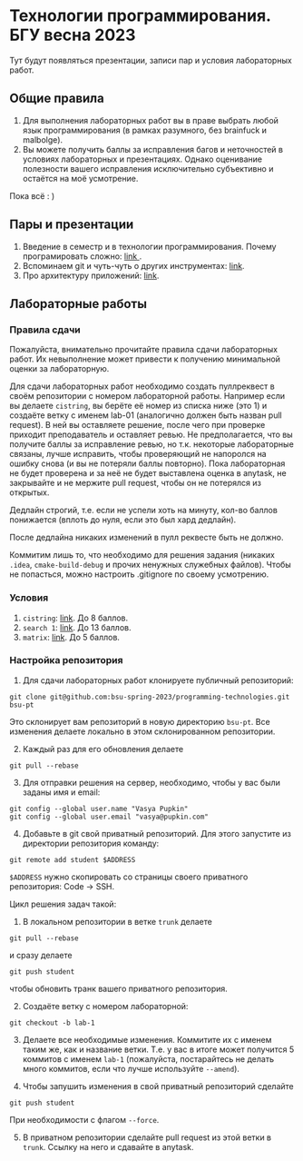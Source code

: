 # Технологии программирования. БГУ весна 2023

Тут будут появляться презентации, записи пар и условия лабораторных работ.

## Общие правила

1. Для выполнения лабораторных работ вы в праве выбрать любой язык программирования (в рамках разумного, без brainfuck и malbolge).
2. Вы можете получить баллы за исправления багов и неточностей в условиях лабораторных и презентациях. 
Однако оценивание полезности вашего исправления исключительно субъективно и остаётся на моё усмотрение. 

Пока всё : )

## Пары и презентации

1. Введение в семестр и в технологии программирования. Почему програмировать сложно: [link
](https://github.com/dasfex/bsu-programming-technologies/blob/trunk/presentations/1.pdf).
2. Вспоминаем git и чуть-чуть о других инструментах: [link](
https://github.com/bsu-spring-2023/programming-technologies/blob/trunk/presentations/2.pdf).
3. Про архитектуру приложений: [link](
https://github.com/bsu-spring-2023/programming-technologies/blob/trunk/presentations/3.pdf).

## Лабораторные работы

### Правила сдачи

Пожалуйста, внимательно прочитайте правила сдачи лабораторных работ. 
Их невыполнение может привести к получению минимальной оценки за лабораторную. 

Для сдачи лабораторных работ необходимо создать пуллреквест в своём репозитории 
с номером лабораторной работы.
Например если вы делаете ```cistring```, вы берёте её номер из списка ниже (это 1) и создаёте ветку с именем lab-01 
(аналогично должен быть назван pull request). 
В ней вы оставляете решение, после чего при проверке приходит преподаватель и оставляет ревью. 
Не предполагается, что вы получите баллы за исправление ревью, но т.к. некоторые лабораторные связаны, лучше исправить, 
чтобы проверяющий не напоролся на ошибку снова (и вы не потеряли баллы повторно). 
Пока лабораторная не будет проверена и за неё не будет выставлена оценка в anytask, не закрывайте и не мержите pull request,
чтобы он не потерялся из открытых. 

Дедлайн строгий, т.е. если не успели хоть на минуту, кол-во баллов понижается (вплоть до нуля, если это был хард дедлайн).

После дедлайна никаких изменений в пулл реквесте быть не должно. 

Коммитим лишь то, что необходимо для решения задания (никаких ```.idea```, ```cmake-build-debug``` и прочих ненужных служебных файлов). 
Чтобы не попасться, можно настроить .gitignore по своему усмотрению. 

### Условия

1. ```cistring```: [link](https://github.com/bsu-spring-2023/programming-technologies/blob/trunk/labs/cistring.md). До 8 баллов. 
2. ```search 1```: [link](https://github.com/bsu-spring-2023/programming-technologies/blob/trunk/labs/search1.md). До 13 баллов.
3. ```matrix```: [link](https://github.com/bsu-spring-2023/programming-technologies/blob/trunk/labs/matrix.md). До 5 баллов.  

### Настройка репозитория

1. Для сдачи лабораторных работ клонируете публичный репозиторий:
```git
git clone git@github.com:bsu-spring-2023/programming-technologies.git bsu-pt
```
Это склонирует вам репозиторий в новую директорию ```bsu-pt```.
Все изменения делаете локально в этом склонированном репозитории. 

2. Каждый раз для его обновления делаете
```git
git pull --rebase
```

3. Для отправки решения на сервер, необходимо, чтобы у вас были заданы имя и email:
```git
git config --global user.name "Vasya Pupkin"
git config --global user.email "vasya@pupkin.com"
```

4. Добавьте в git свой приватный репозиторий. Для этого запустите из директории репозитория команду:
```git
git remote add student $ADDRESS
```
```$ADDRESS``` нужно скопировать со страницы своего приватного репозитория: Code -> SSH.

Цикл решения задач такой:
1. В локальном репозитории в ветке ```trunk``` делаете
```git
git pull --rebase
```
и сразу делаете
```git
git push student
```
чтобы обновить транк вашего приватного репозитория. 

2. Создаёте ветку с номером лабораторной:
```git
git checkout -b lab-1
```

3. Делаете все необходимые изменения. Коммитите их с именем таким же, как и название ветки.
Т.е. у вас в итоге может получится 5 коммитов с именем ```lab-1``` (пожалуйста, постарайтесь не делать много коммитов, 
если что лучше используйте ```--amend```).

4. Чтобы запушить изменения в свой приватный репозиторий сделайте
```git
git push student
```
При необходимости с флагом ```--force```.

5. В приватном репозитории сделайте pull request из этой ветки в ```trunk```.
Ссылку на него и сдавайте в anytask.
